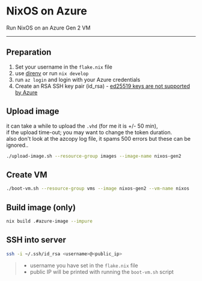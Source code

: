 # NixOS on Azure
Run NixOS on an Azure Gen 2 VM

---

## Preparation

1. Set your username in the `flake.nix` file
2. use [direnv](https://github.com/nix-community/nix-direnv) or run `nix develop`
3. run `az login` and login with your Azure credentials
4. Create an RSA SSH key pair (id_rsa) - [ed25519 keys are not supported by Azure](https://learn.microsoft.com/en-us/troubleshoot/azure/virtual-machines/ed25519-ssh-keys)

## Upload image

it can take a while to upload the `.vhd` (for me it is +/- 50 min), <br>
if the upload time-out; you may want to change the token duration. <br>
also don't look at the azcopy log file, it spams 500 errors but these can be ignored..

```sh
./upload-image.sh --resource-group images --image-name nixos-gen2
```
## Create VM

```sh
./boot-vm.sh --resource-group vms --image nixos-gen2 --vm-name nixos
```

## Build image (only)

```sh
nix build .#azure-image --impure
```

## SSH into server

```sh
ssh -i ~/.ssh/id_rsa <username>@<public_ip>
```

>
> - username you have set in the `flake.nix` file
> - public IP will be printed with running the `boot-vm.sh` script
